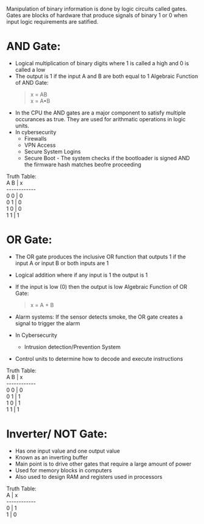 Manipulation of binary information is done by logic circuits called gates.
Gates are blocks of hardware that produce signals of binary 1 or 0 when input logic requirements are satified.

# AND Gate: 
- Logical multiplication of binary digits where 1 is called a high and 0 is called a low
- The output is 1 if the input A and B are both equal to 1
Algebraic Function of AND Gate:
  > x = AB <br>
  > x = A•B <br>
- In the CPU the AND gates are a major component to satisfy multiple occurances as true. They are used for arithmatic operations in logic units.
- In cybersecurity 
    - Firewalls
    - VPN Access
    - Secure System Logins
    - Secure Boot - The system checks if the bootloader is signed AND the firmware hash matches beofre proceeding

      
Truth Table: <br>
A  B  |  x  <br>
------------  <br>
0  0  |  0  <br>
0  1  |  0  <br>
1  0  |  0  <br>
1  1  |  1  <br>


# OR Gate:
- The OR gate produces the inclusive OR function that outputs 1 if the input A or input B or both inputs are 1
- Logical addition where if any input is 1 the output is 1
- If the input is low (0) then the output is low
Algebraic Function of OR Gate:
  > x = A + B <br>

- Alarm systems: If the sensor detects smoke, the OR gate creates a signal to trigger the alarm
- In Cybersecurity
    - Intrusion detection/Prevention System
- Control units to determine how to decode and execute instructions

Truth Table: <br>
A  B  |  x  <br>
------------  <br>
0  0  |  0  <br>
0  1  |  1  <br>
1  0  |  1  <br>
1  1  |  1  <br>


# Inverter/ NOT Gate:
- Has one input value and one output value
- Known as an inverting buffer
- Main point is to drive other gates that require a large amount of power
- Used for memory blocks in computers
- Also used to design RAM and registers used in processors

Truth Table: <br>
A |  x  <br>
------------  <br>
0 |  1  <br>
1 |  0  <br>
